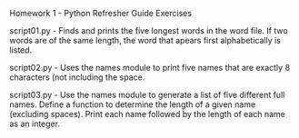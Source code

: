 
Homework 1 - Python Refresher Guide Exercises

script01.py - Finds and prints the five longest words in the word file. If two words are of the same length, the word that apears first alphabetically is listed. 

script02.py - Uses the names module to print five names that are exactly 8 characters (not including the space. 

script03.py - Use the names module to generate a list of five different full names. 
	Define a function to determine the length of a given name (excluding spaces).
	Print each name followed by the length of each name as an integer. 
